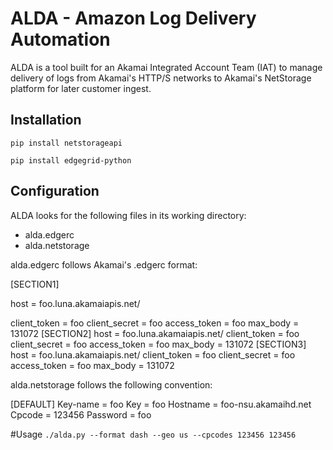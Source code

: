 # ALDA - Amazon Log Delivery Automation
ALDA is a tool built for an Akamai Integrated Account Team (IAT) to manage delivery of logs from Akamai's HTTP/S networks to Akamai's NetStorage platform for later customer ingest.

## Installation
`pip install netstorageapi`

`pip install edgegrid-python`

## Configuration
ALDA looks for the following files in its working directory:
* alda.edgerc
* alda.netstorage

alda.edgerc follows Akamai's .edgerc format:

[SECTION1]

host = foo.luna.akamaiapis.net/

client_token = foo
client_secret = foo
access_token = foo
max_body = 131072
[SECTION2]
host = foo.luna.akamaiapis.net/
client_token = foo
client_secret = foo
access_token = foo
max_body = 131072
[SECTION3]
host = foo.luna.akamaiapis.net/
client_token = foo
client_secret = foo
access_token = foo
max_body = 131072

alda.netstorage follows the following convention:

[DEFAULT]
Key-name = foo
Key = foo
Hostname = foo-nsu.akamaihd.net
Cpcode = 123456
Password = foo

#Usage
`./alda.py --format dash --geo us --cpcodes 123456 123456`
